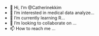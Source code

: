 - 👋 Hi, I’m @Catherinekkim
- 👀 I’m interested in medical data analyze...
- 🌱 I’m currently learning R...
- 💞️ I’m looking to collaborate on ...
- 📫 How to reach me ...

<!---
Catherinekkim/Catherinekkim is a ✨ special ✨ repository because its `README.md` (this file) appears on your GitHub profile.
You can click the Preview link to take a look at your changes.
--->
